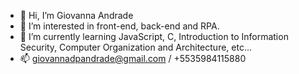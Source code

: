 - 👋 Hi, I’m Giovanna Andrade
- 👀 I’m interested in front-end, back-end and RPA.
- 🌱 I’m currently learning JavaScript, C, Introduction to Information Security, Computer Organization and Architecture, etc...
- 📫 giovannadpandrade@gmail.com / +5535984115880

<!---
gioandrrade/gioandrrade is a ✨ special ✨ repository because its `README.md` (this file) appears on your GitHub profile.
You can click the Preview link to take a look at your changes.
--->
